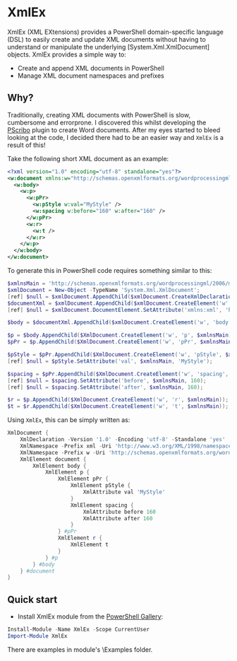 # XmlEx

XmlEx (XML EXtensions) provides a PowerShell domain-specific language (DSL) to easily create and update XML documents without having to understand or manipulate the underlying [System.Xml.XmlDocument] objects. XmlEx provides a simple way to:

* Create and append XML documents in PowerShell
* Manage XML document namespaces and prefixes

## Why?

Traditionally, creating XML documents with PowerShell is slow, cumbersome and errorprone. I discovered this whilst developing the [PScribo](http://github.com/iainbrighton/PScribo) plugin to create Word documents.
After my eyes started to bleed looking at the code, I decided there had to be an easier way and `XmlEx` is a result of this!

Take the following short XML document as an example:
```XML
<?xml version="1.0" encoding="utf-8" standalone="yes"?>
<w:document xmlns:w="http://schemas.openxmlformats.org/wordprocessingml/2006/main" xmlns:xml="http://www.w3.org/XML/1998/namespace">
  <w:body>
    <w:p>
      <w:pPr>
        <w:pStyle w:val="MyStyle" />
        <w:spacing w:before="160" w:after="160" />
      </w:pPr>
      <w:r>
        <w:t />
      </w:r>
    </w:p>
  </w:body>
</w:document>
```
To generate this in PowerShell code requires something similar to this:

```powershell
$xmlnsMain = 'http://schemas.openxmlformats.org/wordprocessingml/2006/main';
$xmlDocument = New-Object -TypeName 'System.Xml.XmlDocument';
[ref] $null = $xmlDocument.AppendChild($xmlDocument.CreateXmlDeclaration('1.0', 'utf-8', 'yes'));
$documentXml = $xmlDocument.AppendChild($xmlDocument.CreateElement('w', 'document', $xmlnsMain));
[ref] $null = $xmlDocument.DocumentElement.SetAttribute('xmlns:xml', 'http://www.w3.org/XML/1998/namespace');

$body = $documentXml.AppendChild($xmlDocument.CreateElement('w', 'body', $xmlnsMain));

$p = $body.AppendChild($XmlDocument.CreateElement('w', 'p', $xmlnsMain));
$pPr = $p.AppendChild($XmlDocument.CreateElement('w', 'pPr', $xmlnsMain));

$pStyle = $pPr.AppendChild($XmlDocument.CreateElement('w', 'pStyle', $xmlnsMain));
[ref] $null = $pStyle.SetAttribute('val', $xmlnsMain, 'MyStyle');

$spacing = $pPr.AppendChild($XmlDocument.CreateElement('w', 'spacing', $xmlnsMain));
[ref] $null = $spacing.SetAttribute('before', $xmlnsMain, 160);
[ref] $null = $spacing.SetAttribute('after', $xmlnsMain, 160);

$r = $p.AppendChild($XmlDocument.CreateElement('w', 'r', $xmlnsMain));
$t = $r.AppendChild($XmlDocument.CreateElement('w', 't', $xmlnsMain));
```
Using `XmlEx`, this can be simply written as:

```powershell
XmlDocument {
    XmlDeclaration -Version '1.0' -Encoding 'utf-8' -Standalone 'yes'
    XmlNamespace -Prefix xml -Uri 'http://www.w3.org/XML/1998/namespace'
    XmlNamespace -Prefix w -Uri 'http://schemas.openxmlformats.org/wordprocessingml/2006/main' -IsDefault
    XmlElement document {
        XmlElement body {
            XmlElement p {
                XmlElement pPr {
                    XmlElement pStyle {
                        XmlAttribute val 'MyStyle'
                    }
                    XmlElement spacing {
                        XmlAttribute before 160
                        XmlAttribute after 160
                    }
                } #pPr
                XmlElement r {
                    XmlElement t
                }
            } #p
        } #body
    } #document
}
```

## Quick start

* Install XmlEx module from the [PowerShell Gallery](https://powershellgallery.com):

```powershell
Install-Module -Name XmlEx -Scope CurrentUser
Import-Module XmlEx
```

There are examples in module's \Examples folder.
